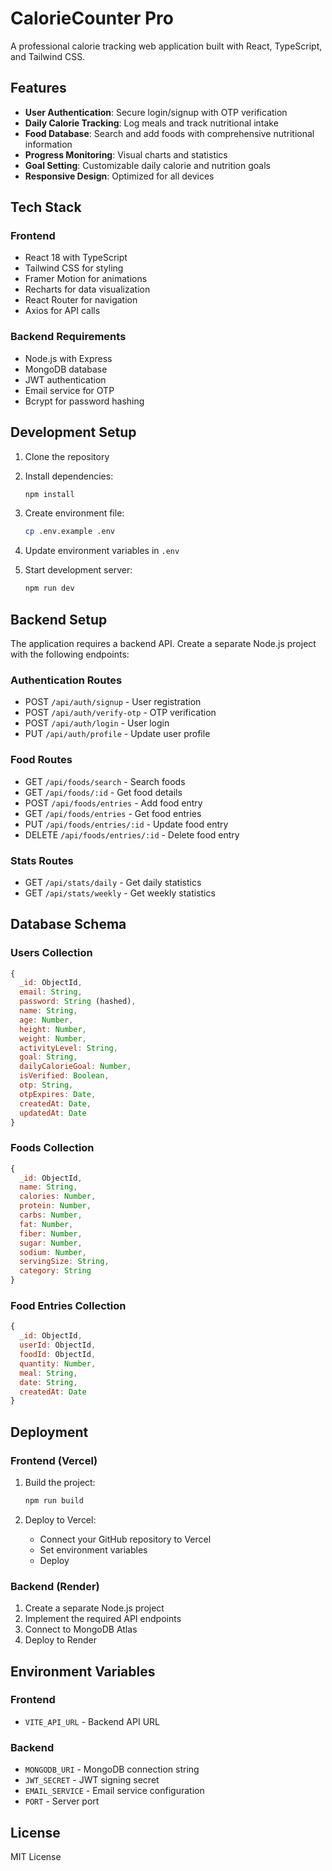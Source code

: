 # CalorieCounter Pro

A professional calorie tracking web application built with React, TypeScript, and Tailwind CSS.

## Features

- **User Authentication**: Secure login/signup with OTP verification
- **Daily Calorie Tracking**: Log meals and track nutritional intake
- **Food Database**: Search and add foods with comprehensive nutritional information
- **Progress Monitoring**: Visual charts and statistics
- **Goal Setting**: Customizable daily calorie and nutrition goals
- **Responsive Design**: Optimized for all devices

## Tech Stack

### Frontend
- React 18 with TypeScript
- Tailwind CSS for styling
- Framer Motion for animations
- Recharts for data visualization
- React Router for navigation
- Axios for API calls

### Backend Requirements
- Node.js with Express
- MongoDB database
- JWT authentication
- Email service for OTP
- Bcrypt for password hashing

## Development Setup

1. Clone the repository
2. Install dependencies:
   ```bash
   npm install
   ```

3. Create environment file:
   ```bash
   cp .env.example .env
   ```

4. Update environment variables in `.env`

5. Start development server:
   ```bash
   npm run dev
   ```

## Backend Setup

The application requires a backend API. Create a separate Node.js project with the following endpoints:

### Authentication Routes
- POST `/api/auth/signup` - User registration
- POST `/api/auth/verify-otp` - OTP verification
- POST `/api/auth/login` - User login
- PUT `/api/auth/profile` - Update user profile

### Food Routes
- GET `/api/foods/search` - Search foods
- GET `/api/foods/:id` - Get food details
- POST `/api/foods/entries` - Add food entry
- GET `/api/foods/entries` - Get food entries
- PUT `/api/foods/entries/:id` - Update food entry
- DELETE `/api/foods/entries/:id` - Delete food entry

### Stats Routes
- GET `/api/stats/daily` - Get daily statistics
- GET `/api/stats/weekly` - Get weekly statistics

## Database Schema

### Users Collection
```javascript
{
  _id: ObjectId,
  email: String,
  password: String (hashed),
  name: String,
  age: Number,
  height: Number,
  weight: Number,
  activityLevel: String,
  goal: String,
  dailyCalorieGoal: Number,
  isVerified: Boolean,
  otp: String,
  otpExpires: Date,
  createdAt: Date,
  updatedAt: Date
}
```

### Foods Collection
```javascript
{
  _id: ObjectId,
  name: String,
  calories: Number,
  protein: Number,
  carbs: Number,
  fat: Number,
  fiber: Number,
  sugar: Number,
  sodium: Number,
  servingSize: String,
  category: String
}
```

### Food Entries Collection
```javascript
{
  _id: ObjectId,
  userId: ObjectId,
  foodId: ObjectId,
  quantity: Number,
  meal: String,
  date: String,
  createdAt: Date
}
```

## Deployment

### Frontend (Vercel)
1. Build the project:
   ```bash
   npm run build
   ```

2. Deploy to Vercel:
   - Connect your GitHub repository to Vercel
   - Set environment variables
   - Deploy

### Backend (Render)
1. Create a separate Node.js project
2. Implement the required API endpoints
3. Connect to MongoDB Atlas
4. Deploy to Render

## Environment Variables

### Frontend
- `VITE_API_URL` - Backend API URL

### Backend
- `MONGODB_URI` - MongoDB connection string
- `JWT_SECRET` - JWT signing secret
- `EMAIL_SERVICE` - Email service configuration
- `PORT` - Server port

## License

MIT License